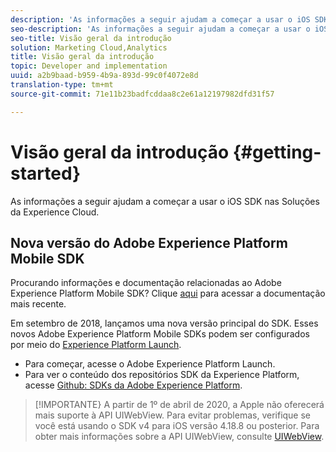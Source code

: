 ```yaml
---
description: 'As informações a seguir ajudam a começar a usar o iOS SDK nas Soluções da Experience Cloud '
seo-description: 'As informações a seguir ajudam a começar a usar o iOS SDK nas Soluções da Experience Cloud '
seo-title: Visão geral da introdução
solution: Marketing Cloud,Analytics
title: Visão geral da introdução
topic: Developer and implementation
uuid: a2b9baad-b959-4b9a-893d-99c0f4072e8d
translation-type: tm+mt
source-git-commit: 71e11b23badfcddaa8c2e61a12197982dfd31f57

---
```



# Visão geral da introdução {#getting-started}

As informações a seguir ajudam a começar a usar o iOS SDK nas Soluções da Experience Cloud.

## Nova versão do Adobe Experience Platform Mobile SDK

Procurando informações e documentação relacionadas ao Adobe Experience Platform Mobile SDK? Clique [aqui](https://aep-sdks.gitbook.io/docs/) para acessar a documentação mais recente.

Em setembro de 2018, lançamos uma nova versão principal do SDK. Esses novos Adobe Experience Platform Mobile SDKs podem ser configurados por meio do [Experience Platform Launch](https://www.adobe.com/experience-platform/launch.html).

* Para começar, acesse o Adobe Experience Platform Launch.
* Para ver o conteúdo dos repositórios SDK da Experience Platform, acesse [Github: SDKs da Adobe Experience Platform](https://github.com/Adobe-Marketing-Cloud/acp-sdks).

>[!IMPORTANTE}
>A partir de 1º de abril de 2020, a Apple não oferecerá mais suporte à API UIWebView. Para evitar problemas, verifique se você está usando o SDK v4 para iOS versão 4.18.8 ou posterior. Para obter mais informações sobre a API UIWebView, consulte [UIWebView](https://developer.apple.com/documentation/uikit/uiwebview).

